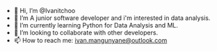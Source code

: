- 👋 Hi, I’m @Ivanitchoo
- 👀 I’m A junior software developer and i'm interested in data analysis.
- 🌱 I’m currently learning Python for Data Analysis and ML.  
- 💞️ I’m looking to collaborate with other developers.
- 📫 How to reach me: ivan.mangunyane@outlook.com

<!---
Ivanitchoo/Ivanitchoo is a ✨ special ✨ repository because its `README.md` (this file) appears on your GitHub profile.
You can click the Preview link to take a look at your changes.
--->
